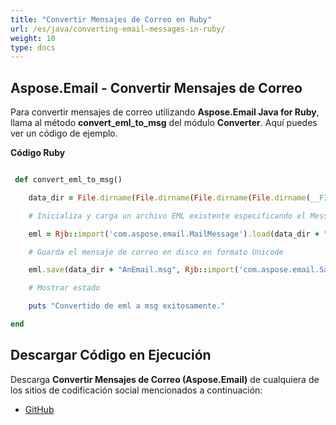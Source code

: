 ```yaml
---
title: "Convertir Mensajes de Correo en Ruby"
url: /es/java/converting-email-messages-in-ruby/
weight: 10
type: docs
---
```


## **Aspose.Email - Convertir Mensajes de Correo**
Para convertir mensajes de correo utilizando **Aspose.Email Java for Ruby**, llama al método **convert_eml_to_msg** del módulo **Converter**. Aquí puedes ver un código de ejemplo.

**Código Ruby**

``` ruby

 def convert_eml_to_msg()    

    data_dir = File.dirname(File.dirname(File.dirname(File.dirname(__FILE__)))) + '/data/'

    # Inicializa y carga un archivo EML existente especificando el MessageFormat

    eml = Rjb::import('com.aspose.email.MailMessage').load(data_dir + "Message.eml")

    # Guarda el mensaje de correo en disco en formato Unicode

    eml.save(data_dir + "AnEmail.msg", Rjb::import('com.aspose.email.SaveOptions').getDefaultMsgUnicode())

    # Mostrar estado

    puts "Convertido de eml a msg exitosamente."

end

```
## **Descargar Código en Ejecución**
Descarga **Convertir Mensajes de Correo (Aspose.Email)** de cualquiera de los sitios de codificación social mencionados a continuación:

- [GitHub](https://github.com/aspose-email/Aspose.Email-for-Java/blob/master/Plugins/Aspose_Email_Java_for_Ruby/lib/asposeemailjava/Email/converter.rb)